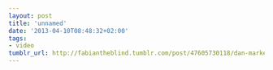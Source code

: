 ```yaml
---
layout: post
title: 'unnamed'
date: '2013-04-10T08:48:32+02:00'
tags:
- video
tumblr_url: http://fabiantheblind.tumblr.com/post/47605730118/dan-marker-moore-saz-time-lapse-of-a-full-moon
---
```

